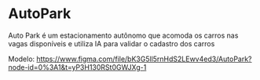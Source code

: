 # AutoPark
Auto Park é um estacionamento autônomo que acomoda os carros nas vagas disponíveis e utiliza IA para validar o cadastro dos carros

Modelo:
https://www.figma.com/file/bK3G5ll5rnHdS2LEwv4ed3/AutoPark?node-id=0%3A1&t=yP3H130RSt0GWJXg-1
